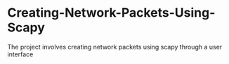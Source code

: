 # Creating-Network-Packets-Using-Scapy
The project involves creating network packets using scapy through a user interface
